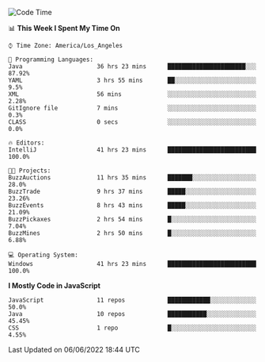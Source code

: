 <!--START_SECTION:waka-->
![Code Time](http://img.shields.io/badge/Code%20Time-0%20secs-blue)

📊 **This Week I Spent My Time On** 

```text
⌚︎ Time Zone: America/Los_Angeles

💬 Programming Languages: 
Java                     36 hrs 23 mins      ██████████████████████░░░   87.92% 
YAML                     3 hrs 55 mins       ██░░░░░░░░░░░░░░░░░░░░░░░   9.5% 
XML                      56 mins             ░░░░░░░░░░░░░░░░░░░░░░░░░   2.28% 
GitIgnore file           7 mins              ░░░░░░░░░░░░░░░░░░░░░░░░░   0.3% 
CLASS                    0 secs              ░░░░░░░░░░░░░░░░░░░░░░░░░   0.0%

🔥 Editors: 
IntelliJ                 41 hrs 23 mins      █████████████████████████   100.0%

🐱‍💻 Projects: 
BuzzAuctions             11 hrs 35 mins      ███████░░░░░░░░░░░░░░░░░░   28.0% 
BuzzTrade                9 hrs 37 mins       █████░░░░░░░░░░░░░░░░░░░░   23.26% 
BuzzEvents               8 hrs 43 mins       █████░░░░░░░░░░░░░░░░░░░░   21.09% 
BuzzPickaxes             2 hrs 54 mins       █░░░░░░░░░░░░░░░░░░░░░░░░   7.04% 
BuzzMines                2 hrs 50 mins       █░░░░░░░░░░░░░░░░░░░░░░░░   6.88%

💻 Operating System: 
Windows                  41 hrs 23 mins      █████████████████████████   100.0%

```

**I Mostly Code in JavaScript** 

```text
JavaScript               11 repos            ████████████░░░░░░░░░░░░░   50.0% 
Java                     10 repos            ███████████░░░░░░░░░░░░░░   45.45% 
CSS                      1 repo              █░░░░░░░░░░░░░░░░░░░░░░░░   4.55%

```



 Last Updated on 06/06/2022 18:44 UTC
<!--END_SECTION:waka-->
